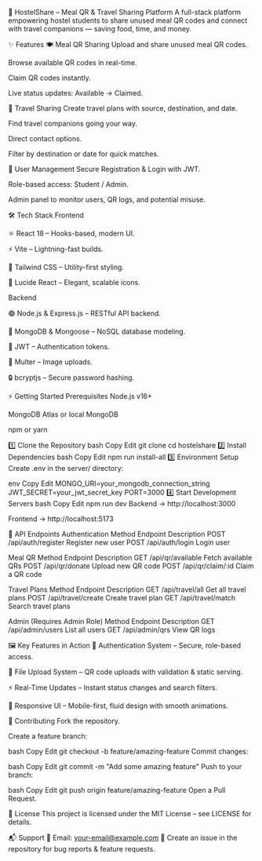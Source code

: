 🚀 HostelShare – Meal QR & Travel Sharing Platform
A full-stack platform empowering hostel students to share unused meal QR codes and connect with travel companions — saving food, time, and money.

✨ Features
🍽️ Meal QR Sharing
Upload and share unused meal QR codes.

Browse available QR codes in real-time.

Claim QR codes instantly.

Live status updates: Available → Claimed.

🚗 Travel Sharing
Create travel plans with source, destination, and date.

Find travel companions going your way.

Direct contact options.

Filter by destination or date for quick matches.

👤 User Management
Secure Registration & Login with JWT.

Role-based access: Student / Admin.

Admin panel to monitor users, QR logs, and potential misuse.

🛠 Tech Stack
Frontend

⚛ React 18 – Hooks-based, modern UI.

⚡ Vite – Lightning-fast builds.

🎨 Tailwind CSS – Utility-first styling.

🎯 Lucide React – Elegant, scalable icons.

Backend

🟢 Node.js & Express.js – RESTful API backend.

🍃 MongoDB & Mongoose – NoSQL database modeling.

🔑 JWT – Authentication tokens.

📂 Multer – Image uploads.

🔒 bcryptjs – Secure password hashing.

⚡ Getting Started
Prerequisites
Node.js v16+

MongoDB Atlas or local MongoDB

npm or yarn

1️⃣ Clone the Repository
bash
Copy
Edit
git clone <repository-url>
cd hostelshare
2️⃣ Install Dependencies
bash
Copy
Edit
npm run install-all
3️⃣ Environment Setup
Create .env in the server/ directory:

env
Copy
Edit
MONGO_URI=your_mongodb_connection_string
JWT_SECRET=your_jwt_secret_key
PORT=3000
4️⃣ Start Development Servers
bash
Copy
Edit
npm run dev
Backend → http://localhost:3000

Frontend → http://localhost:5173

🔗 API Endpoints
Authentication
Method	Endpoint	Description
POST	/api/auth/register	Register new user
POST	/api/auth/login	Login user

Meal QR
Method	Endpoint	Description
GET	/api/qr/available	Fetch available QRs
POST	/api/qr/donate	Upload new QR code
POST	/api/qr/claim/:id	Claim a QR code

Travel Plans
Method	Endpoint	Description
GET	/api/travel/all	Get all travel plans
POST	/api/travel/create	Create travel plan
GET	/api/travel/match	Search travel plans

Admin (Requires Admin Role)
Method	Endpoint	Description
GET	/api/admin/users	List all users
GET	/api/admin/qrs	View QR logs

🖼 Key Features in Action
🔐 Authentication System – Secure, role-based access.

📸 File Upload System – QR code uploads with validation & static serving.

⚡ Real-Time Updates – Instant status changes and search filters.

📱 Responsive UI – Mobile-first, fluid design with smooth animations.

🤝 Contributing
Fork the repository.

Create a feature branch:

bash
Copy
Edit
git checkout -b feature/amazing-feature
Commit changes:

bash
Copy
Edit
git commit -m "Add some amazing feature"
Push to your branch:

bash
Copy
Edit
git push origin feature/amazing-feature
Open a Pull Request.

📜 License
This project is licensed under the MIT License – see LICENSE for details.

📬 Support
💌 Email: your-email@example.com
🐛 Create an issue in the repository for bug reports & feature requests.
